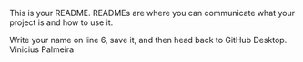 This is your README. READMEs are where you can communicate what your project is and how to use it.

Write your name on line 6, save it, and then head back to GitHub Desktop.
Vinicius Palmeira
